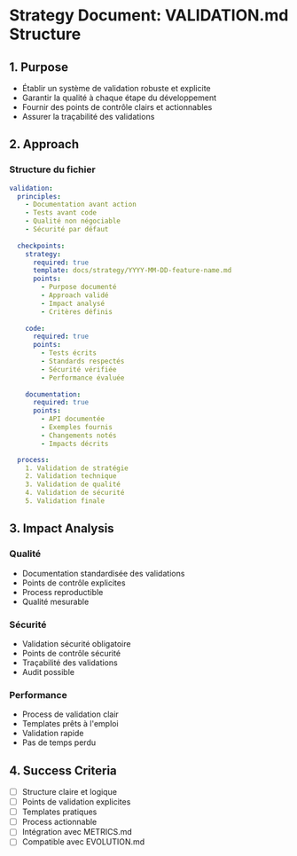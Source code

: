 # Strategy Document: VALIDATION.md Structure

## 1. Purpose
- Établir un système de validation robuste et explicite
- Garantir la qualité à chaque étape du développement
- Fournir des points de contrôle clairs et actionnables
- Assurer la traçabilité des validations

## 2. Approach
### Structure du fichier
```yaml
validation:
  principles:
    - Documentation avant action
    - Tests avant code
    - Qualité non négociable
    - Sécurité par défaut
  
  checkpoints:
    strategy:
      required: true
      template: docs/strategy/YYYY-MM-DD-feature-name.md
      points:
        - Purpose documenté
        - Approach validé
        - Impact analysé
        - Critères définis
    
    code:
      required: true
      points:
        - Tests écrits
        - Standards respectés
        - Sécurité vérifiée
        - Performance évaluée
    
    documentation:
      required: true
      points:
        - API documentée
        - Exemples fournis
        - Changements notés
        - Impacts décrits

  process:
    1. Validation de stratégie
    2. Validation technique
    3. Validation de qualité
    4. Validation de sécurité
    5. Validation finale
```

## 3. Impact Analysis
### Qualité
- Documentation standardisée des validations
- Points de contrôle explicites
- Process reproductible
- Qualité mesurable

### Sécurité
- Validation sécurité obligatoire
- Points de contrôle sécurité
- Traçabilité des validations
- Audit possible

### Performance
- Process de validation clair
- Templates prêts à l'emploi
- Validation rapide
- Pas de temps perdu

## 4. Success Criteria
- [ ] Structure claire et logique
- [ ] Points de validation explicites
- [ ] Templates pratiques
- [ ] Process actionnable
- [ ] Intégration avec METRICS.md
- [ ] Compatible avec EVOLUTION.md
